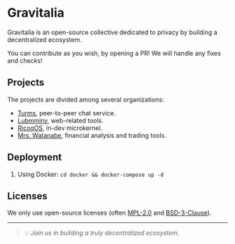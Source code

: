 Gravitalia
==========

Gravitalia is an open-source collective dedicated to privacy by building a decentralized ecosystem.

You can contribute as you wish, by opening a PR!
We will handle any fixes and checks!

Projects
--------

The projects are divided among several organizations:
  * [Turms](https://github.com/TurmsApp), peer-to-peer chat service.
  * [Lubmminy](https://github.com/Lubmminy), web-related tools.
  * [RicoqOS](https://github.com/RicoqOS), in-dev microkernel.
  * [Mrs. Watanabe](https://github.com/Mrs-Watanabe), financial analysis and trading tools.

Deployment
----------

1. Using Docker: `cd docker && docker-compose up -d`

Licenses
--------

We only use open-source licenses (often [MPL-2.0](https://www.mozilla.org/en-US/MPL/2.0/)
  and [BSD-3-Clause](https://opensource.org/license/bsd-3-clause)).

---
> 💡 *Join us in building a truly decentralized ecosystem.*

